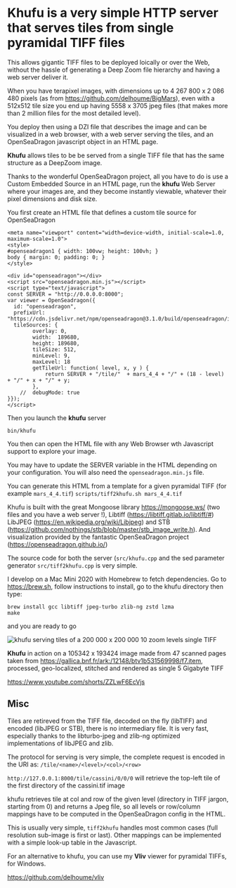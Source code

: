   # **Khufu** is a very simple HTTP server that serves tiles from  **single pyramidal TIFF files** 

This allows gigantic TIFF files to be deployed loically or over the Web, without the hassle 
of generating a Deep Zoom file hierarchy and having a web server deliver it.

When you have terapixel images, with dimensions up to 4 267 800 x 2 086 480 pixels (as from https://github.com/delhoume/BigMars), 
even with a 512x512 tile size you end up having 5558 x 3705 jpeg files (that makes more than 2 million files for the most detailed level).

You deploy then using a DZI file that describes the image and can be visualized in a web browser,
with a web server serving the tiles, and an OpenSeaDragon javascript object in an HTML page.

**Khufu** allows tiles to be be served from a single TIFF file that has the same structure as a DeepZoom image.

Thanks to the wonderful OpenSeaDragon project, all you have to do is use a Custom Embedded Source in an HTML
page, run the **khufu** Web Server where your images are, and they become instantly viewable, whatever their pixel dimensions and disk size.

You first create an HTML file that defines a custom tile source for OpenSeaDragon

````
<meta name="viewport" content="width=device-width, initial-scale=1.0, maximum-scale=1.0">
<style>
#openseadragon1 { width: 100vw; height: 100vh; }
body { margin: 0; padding: 0; }
</style>

<div id="openseadragon"></div>
<script src="openseadragon.min.js"></script>
<script type="text/javascript">
const SERVER = "http://0.0.0.0:8000";
var viewer = OpenSeadragon({
  id: "openseadragon",
  prefixUrl: "https://cdn.jsdelivr.net/npm/openseadragon@3.1.0/build/openseadragon/images/",
  tileSources: {
        overlay: 0,
        width:  189680,
        height: 189680,
        tileSize: 512,
        minLevel: 9,
        maxLevel: 18
        getTileUrl: function( level, x, y ) {
            return SERVER + "/tile/"  + mars_4_4 + "/" + (18 - level) + "/" + x + "/" + y;
        },
    //  debugMode: true
}});
</script>
````

Then you launch the **khufu** server 

```bin/khufu```

You then can open the HTML file with any Web Browser wth Javascript support to explore your image.

You may have to update the SERVER variable in the HTML depending on your configuration.
You will also need the ```openseadragon.min.js``` file.

You can generate this HTML from a template for a given pyramidal TIFF (for example ```mars_4_4.tif```)
```scripts/tiff2khufu.sh mars_4_4.tif```

Khufu is built with the great Mongoose library https://mongoose.ws/ (two files and you have a web server !),
Libtiff (https://libtiff.gitlab.io/libtiff/#) LibJPEG (https://en.wikipedia.org/wiki/Libjpeg) and STB (https://github.com/nothings/stb/blob/master/stb_image_write.h).
And visualization provided by the fantastic OpenSeaDragon project (https://openseadragon.github.io/)

The source code for both the server (```src/khufu.cpp``` and the sed parameter generator
```src/tiff2khufu.cpp``` is very simple.

I develop on a Mac Mini 2020  with Homebrew to fetch dependencies. Go to https://brew.sh, follow instructions to install, go to the khufu directory then type:
```
brew install gcc libtiff jpeg-turbo zlib-ng zstd lzma
make
```

and you are ready to go

![khufu serving tiles of a 200 000 x 200 000 10 zoom levels single TIFF](images/cassini.png)

**Khufu** in action on a 105342 x 193424 image made from 47 scanned pages taken from https://gallica.bnf.fr/ark:/12148/btv1b531569998/f7.item, processed,
geo-localized, stitched and rendered as single 5 Gigabyte TIFF

https://www.youtube.com/shorts/ZZLwF6EcVjs


  ## Misc

Tiles are retireved from the TIFF file, decoded on the fly (libTIFF) and encoded (libJPEG or STB), there is no intermediary file.
It is very fast, especially thanks to the libturbo-jpeg and zlib-ng optimized implementations of libJPEG and zlib.


The protocol for serving is very simple, the complete request is encoded in the URI as: ```/tile/<name>/<level>/<col>/<row>```

```http://127.0.0.1:8000/tile/cassini/0/0/0``` will retrieve the top-left tile of the first directory of the cassini.tif image

khufu retrieves tile at col and row of the given level (directory in TIFF jargon, starting from 0) and returns a Jpeg file, 
so all levels or row/column mappings have to be computed in the OpenSeaDragon config in the HTML.

This is usually very simple, ```tiff2khufu``` handles most common cases (full resolution sub-image is first or last).
Other mappings can be implemented with a simple look-up table in the Javascript.

For an alternative to khufu, you can use my **Vliv** viewer for pyramidal TIFFs, for Windows.

https://github.com/delhoume/vliv

